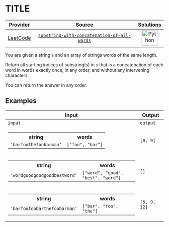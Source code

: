 [_metadata_:slug]: - 'slug'

<!-- Optional slug, used for source text and URL, if absent populate from folder name -->

[_metadata_:url-slug]: - 'url-slug'

<!-- Optional URL-only slug, if absent populate from slug -->

[_metadata_:source]: - 'source'

<!-- Optional source URL, if absent generate from slug and provider generation method -->

# TITLE

<!-- INFO TABLE BEGIN -->

| Provider                                        | Source                                                                                                                 | Solutions                                                                                                                                        |
| :---------------------------------------------: | :--------------------------------------------------------------------------------------------------------------------: | :----------------------------------------------------------------------------------------------------------------------------------------------: |
| [LeetCode](../../../docs/providers/LeetCode.md) | [`substring-with-concatenation-of-all-words`](https://leetcode.com/problems/substring-with-concatenation-of-all-words) | [<img src="https://res.cloudinary.com/rascaltwo/image/upload/v1631924087/python_xzdlti.svg" alt="Python" title="Python" width="50" />](solve.py) |

<!-- INFO TABLE END -->

You are given a string `s` and an array of strings words of the same length.

Return all starting indices of substring(s) in `s` that is a concatenation of each word in words exactly once, in any order, and without any intervening characters.

You can return the answer in any order.

## Examples

| Input                                                                                                                                          | Output       |
| ---------------------------------------------------------------------------------------------------------------------------------------------- | ------------ |
| `input`                                                                                                                                        | `output`     |
| <table><tr><th>string</th><th>words</th></tr><tr><td>`'barfoothefoobarman'`</td><td>`["foo", "bar"]`</td></tr></table>                         | `[0, 9]`     |
| <table><tr><th>string</th><th>words</th></tr><tr><td>`'wordgoodgoodgoodbestword'`</td><td>`["word", "good", "best", "word"]`</td></tr></table> | `[]`         |
| <table><tr><th>string</th><th>words</th></tr><tr><td>`'barfoofoobarthefoobarman'`</td><td>`["bar", "foo", "the"]`</td></tr></table>            | `[6, 9, 12]` |
